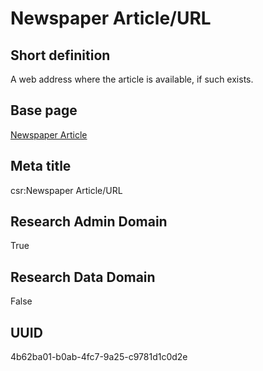 # Newspaper Article/URL
## Short definition
A web address where the article is available, if such exists.
## Base page
[Newspaper Article](https://github.com/EuroCRIS/CASRAI-Dictionairies/blob/main/Objects/Newspaper%20Article.md)
## Meta title
csr:Newspaper Article/URL
## Research Admin Domain
True
## Research Data Domain
False
## UUID
4b62ba01-b0ab-4fc7-9a25-c9781d1c0d2e
